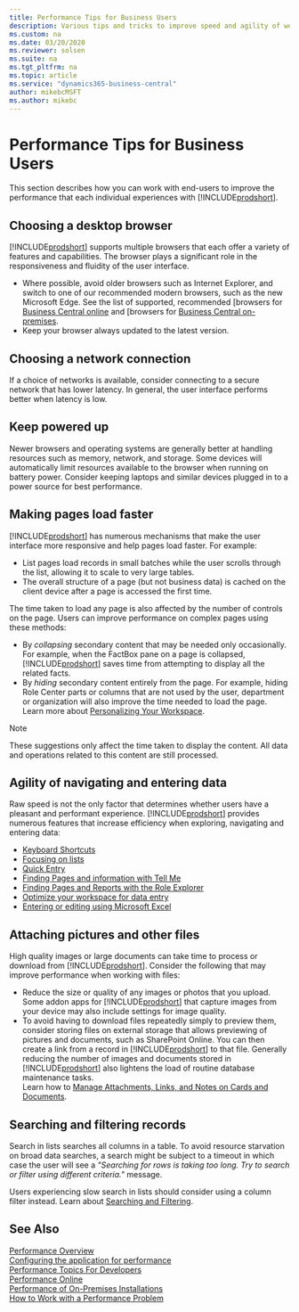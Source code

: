 ```yaml
---
title: Performance Tips for Business Users
description: Various tips and tricks to improve speed and agility of working with Business Central.
ms.custom: na
ms.date: 03/20/2020
ms.reviewer: solsen
ms.suite: na
ms.tgt_pltfrm: na
ms.topic: article
ms.service: "dynamics365-business-central"
author: mikebcMSFT
ms.author: mikebc
---
```


# Performance Tips for Business Users
This section describes how you can work with end-users to improve the performance that each individual experiences with [!INCLUDE[prodshort](../developer/includes/prodshort.md)].


## Choosing a desktop browser
[!INCLUDE[prodshort](../developer/includes/prodshort.md)] supports multiple browsers that each offer a variety of features and capabilities. The browser plays a significant role in the responsiveness and fluidity of the user interface.
- Where possible, avoid older browsers such as Internet Explorer, and switch to one of our recommended modern browsers, such as the new Microsoft Edge. See the list of supported, recommended [browsers for [Business Central online](https://go.microsoft.com/fwlink/?linkid=2110804) and [browsers for [Business Central on-premises](https://go.microsoft.com/fwlink/?linkid=2110719).
- Keep your browser always updated to the latest version.

## Choosing a network connection
If a choice of networks is available, consider connecting to a secure network that has lower latency. In general, the user interface performs better when latency is low.

## Keep powered up
Newer browsers and operating systems are generally better at handling resources such as memory, network, and storage. Some devices will automatically limit resources available to the browser when running on battery power. Consider keeping laptops and similar devices plugged in to a power source for best performance.

<!-- ## Freeing up device resources
In order to provide an optimal experience, Business Central saves some preferences in your browser's local storage. No business data is saved, only settings that determine how the page is displayed. [!INCLUDE[prodshort] should consume significant browser storage space, but an environment that has undergone significant change from extensions may consume more space. You can clear browser local storage to increase performance in some cases.
-->

## Making pages load faster
[!INCLUDE[prodshort](../developer/includes/prodshort.md)] has numerous mechanisms that make the user interface more responsive and help pages load faster. For example:
 - List pages load records in small batches while the user scrolls through the list, allowing it to scale to very large tables.
 - The overall structure of a page (but not business data) is cached on the client device after a page is accessed the first time.

The time taken to load any page is also affected by the number of controls on the page. Users can improve performance on complex pages using these methods: 
- By *collapsing* secondary content that may be needed only occasionally. For example, when the FactBox pane on a page is collapsed, [!INCLUDE[prodshort](../developer/includes/prodshort.md)] saves time from attempting to display all the related facts.
- By *hiding* secondary content entirely from the page. For example, hiding Role Center parts or columns that are not used by the user, department or organization will also improve the time needed to load the page. Learn more about [Personalizing Your Workspace](/dynamics365/business-central/ui-personalization-user).

> [!NOTE]  
> These suggestions only affect the time taken to display the content. All data and operations related to this content are still processed.

## Agility of navigating and entering data

Raw speed is not the only factor that determines whether users have a pleasant and performant experience. [!INCLUDE[prodshort](../developer/includes/prodshort.md)] provides numerous features that increase efficiency when exploring, navigating and entering data:
- [Keyboard Shortcuts](/dynamics365/business-central/keyboard-shortcuts)  
- [Focusing on lists](/dynamics365/business-central/ui-enter-data#Focus)  
- [Quick Entry](/dynamics365/business-central/ui-enter-data#QuickEntry)  
- [Finding Pages and information with Tell Me](/dynamics365/business-central/ui-search)  
- [Finding Pages and Reports with the Role Explorer](/dynamics365/business-central/ui-role-explorer)  
- [Optimize your workspace for data entry](/dynamics365/business-central/ui-personalization-user)  
- [Entering or editing using Microsoft Excel](/dynamics365/business-central/across-work-with-excel)  


## Attaching pictures and other files

High quality images or large documents can take time to process or download from [!INCLUDE[prodshort](../developer/includes/prodshort.md)]. Consider the following that may improve performance when working with files:
- Reduce the size or quality of any images or photos that you upload. Some addon apps for [!INCLUDE[prodshort](../developer/includes/prodshort.md)] that capture images from your device may also include settings for image quality.
- To avoid having to download files repeatedly simply to preview them, consider storing files on external storage that allows previewing of pictures and documents, such as SharePoint Online. You can then create a link from a record in [!INCLUDE[prodshort](../developer/includes/prodshort.md)] to that file. Generally reducing the number of images and documents stored in [!INCLUDE[prodshort](../developer/includes/prodshort.md)] also lightens the load of routine database maintenance tasks.  
Learn how to [Manage Attachments, Links, and Notes on Cards and Documents](/dynamics365/business-central/ui-how-add-link-to-record).  

## Searching and filtering records

Search in lists searches all columns in a table. To avoid resource starvation on broad data searches, a search might be subject to a timeout in which case the user will see a *"Searching for rows is taking too long. Try to search or filter using different criteria."* message. 

Users experiencing slow search in lists should consider using a column filter instead. Learn about [Searching and Filtering](/dynamics365/business-central/ui-search-filter-faq).  

## See Also

[Performance Overview](performance-overview.md)  
[Configuring the application for performance](performance-application.md)  
[Performance Topics For Developers](performance-developer.md)  
[Performance Online](performance-online.md)  
[Performance of On-Premises Installations](performance-onprem.md)  
[How to Work with a Performance Problem](performance-work-perf-problem.md)  
